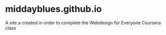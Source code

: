 # middayblues.github.io
A site a created in order to complete the Webdesign for Everyone Coursera class
